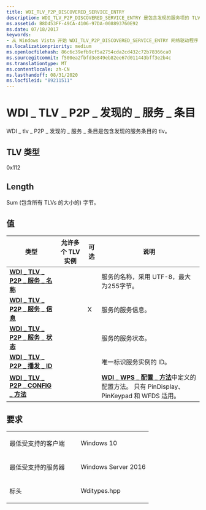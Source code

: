 ```yaml
---
title: WDI_TLV_P2P_DISCOVERED_SERVICE_ENTRY
description: WDI_TLV_P2P_DISCOVERED_SERVICE_ENTRY 是包含发现的服务项的 TLV。
ms.assetid: B8D453FF-49CA-4106-97DA-008893760E92
ms.date: 07/18/2017
keywords:
- 从 Windows Vista 开始 WDI_TLV_P2P_DISCOVERED_SERVICE_ENTRY 网络驱动程序
ms.localizationpriority: medium
ms.openlocfilehash: 86c6c39efb9cf5a2754cda2cd432c72b78366ca0
ms.sourcegitcommit: f500ea2fbfd3e849eb82ee67d011443bff3e2b4c
ms.translationtype: MT
ms.contentlocale: zh-CN
ms.lasthandoff: 08/31/2020
ms.locfileid: "89211511"
---
```

# <a name="wdi_tlv_p2p_discovered_service_entry"></a>WDI \_ TLV \_ P2P \_ 发现的 \_ 服务 \_ 条目


WDI \_ tlv \_ P2P \_ 发现的 \_ 服务 \_ 条目是包含发现的服务条目的 tlv。

## <a name="tlv-type"></a>TLV 类型


0x112

## <a name="length"></a>Length


Sum (包含所有 TLVs 的大小的) 字节。

## <a name="values"></a>值


| 类型                                                                           | 允许多个 TLV 实例 | 可选 | 说明                                                                                                                                                               |
|--------------------------------------------------------------------------------|--------------------------------|----------|---------------------------------------------------------------------------------------------------------------------------------------------------------------------------|
| [**WDI \_ TLV \_ P2P \_ 服务 \_ 名称**](wdi-tlv-p2p-service-name.md)               |                                |          | 服务的名称，采用 UTF-8，最大为255字节。                                                                                                                       |
| [**WDI \_ TLV \_ P2P \_ 服务 \_ 信息**](wdi-tlv-p2p-service-information.md) |                                | X        | 服务的服务信息。                                                                                                                                  |
| [**WDI \_ TLV \_ P2P \_ 服务 \_ 状态**](wdi-tlv-p2p-service-status.md)           |                                |          | 服务的服务状态。                                                                                                                                        |
| [**WDI \_ TLV \_ P2P \_ 播发 \_ ID**](wdi-tlv-p2p-advertisement-id.md)       |                                |          | 唯一标识服务实例的 ID。                                                                                                                      |
| [**WDI \_ TLV \_ P2P \_ CONFIG \_ 方法**](wdi-tlv-p2p-config-methods.md)           |                                |          | [**WDI \_ WPS \_ 配置 \_ 方法**](/windows-hardware/drivers/ddi/wditypes/ne-wditypes-_wdi_wps_configuration_method)中定义的配置方法。 只有 PinDisplay、PinKeypad 和 WFDS 适用。 |

 

<a name="requirements"></a>要求
------------

<table>
<colgroup>
<col width="50%" />
<col width="50%" />
</colgroup>
<tbody>
<tr class="odd">
<td><p>最低受支持的客户端</p></td>
<td><p>Windows 10</p></td>
</tr>
<tr class="even">
<td><p>最低受支持的服务器</p></td>
<td><p>Windows Server 2016</p></td>
</tr>
<tr class="odd">
<td><p>标头</p></td>
<td>Wditypes.hpp</td>
</tr>
</tbody>
</table>

 

